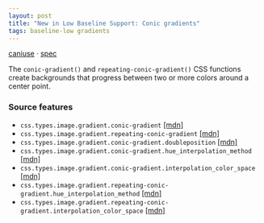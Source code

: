 ```yaml
---
layout: post
title: "New in Low Baseline Support: Conic gradients"
tags: baseline-low gradients
---
```


[caniuse](https://caniuse.com/?search=conic-gradients) · [spec](https://drafts.csswg.org/css-images-4/#conic-gradients)

The `conic-gradient()` and `repeating-conic-gradient()` CSS functions create backgrounds that progress between two or more colors around a center point.

### Source features

- ``css.types.image.gradient.conic-gradient`` [[mdn]](https://developer.mozilla.org/en-US/search?q=css.types.image.gradient.conic-gradient)
- ``css.types.image.gradient.repeating-conic-gradient`` [[mdn]](https://developer.mozilla.org/en-US/search?q=css.types.image.gradient.repeating-conic-gradient)
- ``css.types.image.gradient.conic-gradient.doubleposition`` [[mdn]](https://developer.mozilla.org/en-US/search?q=css.types.image.gradient.conic-gradient.doubleposition)
- ``css.types.image.gradient.conic-gradient.hue_interpolation_method`` [[mdn]](https://developer.mozilla.org/en-US/search?q=css.types.image.gradient.conic-gradient.hue_interpolation_method)
- ``css.types.image.gradient.conic-gradient.interpolation_color_space`` [[mdn]](https://developer.mozilla.org/en-US/search?q=css.types.image.gradient.conic-gradient.interpolation_color_space)
- ``css.types.image.gradient.repeating-conic-gradient.hue_interpolation_method`` [[mdn]](https://developer.mozilla.org/en-US/search?q=css.types.image.gradient.repeating-conic-gradient.hue_interpolation_method)
- ``css.types.image.gradient.repeating-conic-gradient.interpolation_color_space`` [[mdn]](https://developer.mozilla.org/en-US/search?q=css.types.image.gradient.repeating-conic-gradient.interpolation_color_space)

